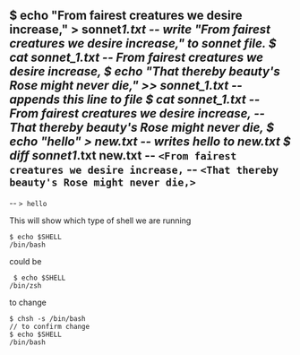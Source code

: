$ echo "From fairest creatures we desire increase," > sonnet*1.txt
-- write "From fairest creatures we desire increase," to sonnet file.
$ cat sonnet_1.txt
-- From fairest creatures we desire increase,
$ echo "That thereby beauty's Rose might never die," >> sonnet_1.txt
-- appends this line to file
$ cat sonnet_1.txt
-- From fairest creatures we desire increase,
-- That thereby beauty's Rose might never die,
$ echo "hello" > new.txt
-- writes hello to new.txt
$ diff sonnet1*.txt new.txt
-- `<From fairest creatures we desire increase,`
-- `<That thereby beauty's Rose might never die,>`
--
-- `> hello`

This will show which type of shell we are running

    $ echo $SHELL
    /bin/bash

could be

     $ echo $SHELL
    /bin/zsh

to change

    $ chsh -s /bin/bash
    // to confirm change
    $ echo $SHELL
    /bin/bash

